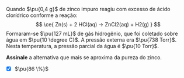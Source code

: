 Quando $\pu{0,4 g}$ de zinco impuro reagiu com excesso de ácido clorídrico conforme a reação:
$$
    \ce{ Zn(s) + 2 HCl(aq) -> ZnCl2(aq) + H2(g) }
$$
Formaram-se $\pu{127 mL}$ de gás hidrogênio, que foi coletado sobre água em $\pu{10 \degree C}$. A pressão externa era $\pu{738 Torr}$. Nesta temperatura, a pressão parcial da água é $\pu{10 Torr}$.

**Assinale** a alternativa que mais se aproxima da pureza do zinco.

- [x] $\pu{86 \%}$

